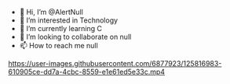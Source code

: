 - 👋 Hi, I’m @AlertNull
- 👀 I’m interested in Technology
- 🌱 I’m currently learning C
- 💞️ I’m looking to collaborate on null
- 📫 How to reach me null

https://user-images.githubusercontent.com/6877923/125816983-610905ce-dd7a-4cbc-8559-e1e61ed5e33c.mp4

<!---
AlertNull/AlertNull is a ✨ special ✨ repository because its `README.md` (this file) appears on your GitHub profile.
You can click the Preview link to take a look at your changes.
--->
